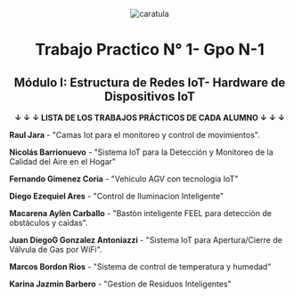 <div align="center">

![caratula](https://github.com/user-attachments/assets/c421ebb9-bb06-43ec-bab3-834cb70d0cd0)


# Trabajo Practico N° 1- Gpo N-1
## Módulo I: Estructura de Redes IoT- Hardware de Dispositivos IoT

**↓ ↓ ↓ LISTA DE LOS TRABAJOS PRÁCTICOS DE CADA ALUMNO ↓ ↓ ↓**  

</div>

**Raul Jara** - "Camas Iot para el monitoreo y control de movimientos".  

**Nicolás Barrionuevo** - "Sistema IoT para la Detección y Monitoreo de la Calidad del Aire en el Hogar"  

**Fernando Gimenez Coria** - "Vehiculo AGV con tecnologia IoT"

**Diego Ezequiel Ares** - "Control de Iluminacion Inteligente"

**Macarena Aylèn Carballo** - "Bastòn inteligente FEEL para detecciòn de obstàculos y caìdas". 

**Juan DiegoG Gonzalez Antoniazzi** - "Sistema IoT para Apertura/Cierre de Válvula de Gas por WiFi". 

**Marcos Bordon Rios** - "Sistema de control de temperatura y humedad"

**Karina Jazmin Barbero** - "Gestion de Residuos Inteligentes"


